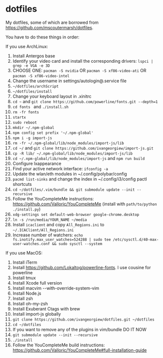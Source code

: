 # dotfiles
My dotfiles, some of which are borrowed from https://github.com/mscoutermarsh/dotfiles.

You have to do these things in order:

If you use ArchLinux:
1) Install Antergos base
2) Identify your video card and install the corresponding drivers: `lspci | grep -e VGA -e 3D`
3) CHOOSE ONE: `pacman -S nvidia` OR `pacman -S xf86-video-ati` OR `pacman -S xf86-video-intel`
4) Change the username in settings/autologin@.service file
5) `~/dotfiles/archScript`
6) `~/dotfiles/install`
7) Change your keyboard layout in .xinitrc
8) `cd ~` and `git clone https://github.com/powerline/fonts.git --depth=1`
9) `cd fonts ` and `./install.sh`
10) `rm -fr fonts`
11) `startx`
11) `sudo reboot`
12) `mkdir ~/.npm-global`
13) `npm config set prefix '~/.npm-global'`
14) `npm i -g import-js`
15) `rm -fr ~/.npm-global/lib/node_modules/import-js/lib`
16) `cd ~/` and `git clone https://github.com/ivangeorgiew/import-js.git`
17) `cp -R lib/ ~/.npm-global/lib/node_modules/import-js/lib`
18) `cd ~/.npm-global/lib/node_modules/import-js` and `npm run build`
19) Configure lxappearance
20) Find your active network interface: `ifconfig -a`
21) Update the wlan/eth modules in ~/.config/polybar/config
22) `pacmd list-sinks` and change the index in ~/.config/i3/config pactl shortcuts
23) `cd ~/dotfiles/.vim/bundle && git submodule update --init --recursive`
24) Follow the YouCompleteMe instructions: https://github.com/Valloric/YouCompleteMe (install with `path/to/python ./install.py`)
25) `xdg-settings set default-web-browser google-chrome.desktop`
26) `ln -s /run/media/YOUR_NAME ~/media`
27) Install `icaclient` and copy `All_Regions.ini` to `~/.ICAClient/All_Regions.ini`
28) Increase number of watchers: `echo fs.inotify.max_user_watches=524288 | sudo tee /etc/sysctl.d/40-max-user-watches.conf && sudo sysctl --system`

If you use MacOS:
1) Install iTerm
2) Install https://github.com/Lokaltog/powerline-fonts. I use cousine for powerline
3) Install tmux
4) Install Xcode full version
5) Install macvim --with-override-system-vim
6) Install Node.js
7) Install zsh
8) Install oh-my-zsh
9) Install Exuberant Ctags with brew
10) Install import-js globally
11) `git clone https://github.com/ivangeorgiew/dotfiles.git ~/dotfiles`
12) `cd ~/dotfiles`
13) If you want to remove any of the plugins in vim/bundle DO IT NOW
14) `git submodule update --init --recursive`
15) `./install`
16) Follow the YouCompleteMe build instructions: https://github.com/Valloric/YouCompleteMe#full-installation-guide
